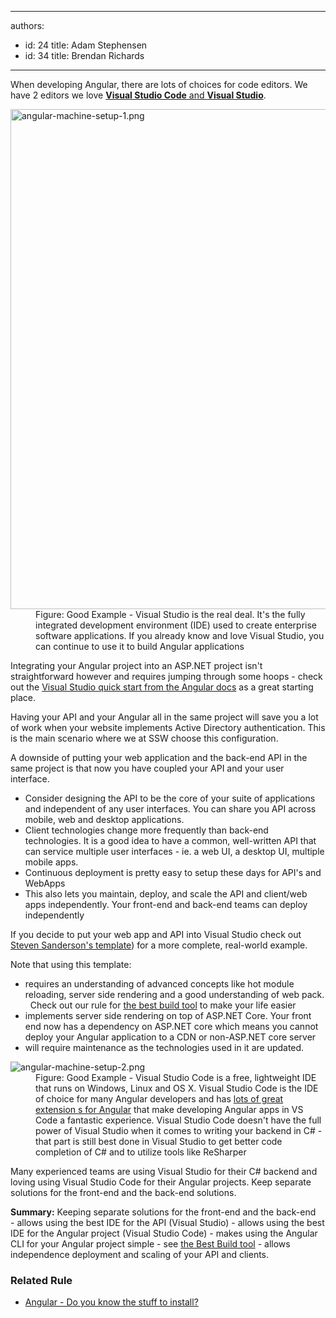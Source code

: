 

---
authors:
  - id: 24
    title: Adam Stephensen
  - id: 34
    title: Brendan Richards
---




<span class='intro'> ​When developing Angular, there are lots of choices for code editors.&#160;We have 2&#160;​editors we love 
<a href="https&#58;//www.visualstudio.com/downloads"><strong>Visual Studio Code</strong> and <strong>Visual Studio</strong></a>. 
<br> </span>

<dl class="goodImage"><dt> <img alt="angular-machine-setup-1.png" src="/PublishingImages/angular-machine-setup-1.png" style="width&#58;800px;" /> </dt><dd>Figure&#58; Good Example - Visual Studio&#160;is the real deal. It's the fully integrated development environment (IDE) used to create enterprise software applications. If you already know and love Visual Studio, you can continue to use it to build Angular applications</dd></dl><p>Integrating your Angular project into an ASP.NET project isn't straightforward however and requires jumping through some hoops - check out the <a href="https&#58;//angular.io/docs/ts/latest/cookbook/visual-studio-2015.html" target="_blank" title="Visual Studio 2015 quickstart from the Angular docs">Visual Studio&#160;quick start from the Angular docs</a>&#160;as a great starting place.&#160; <br></p><p>Having your API and your Angular all in the same project&#160;will save you&#160;a lot of&#160;work&#160;when your website implements Active Directory&#160;authentication. This is the main&#160;scenario where&#160;we at SSW choose this configuration. <br></p><p>A downside of putting your web application&#160;and the back-end API in the same project is that now you have coupled your API and your user interface. &#160;&#160;</p><ul><li>Consider designing&#160;the API to be the core of your suite of applications and independent of any user interfaces. You can share you API across mobile, web and desktop applications.</li><li>Client technologies change more frequently than back-end technologies. It is a good idea to have a common, well-written API that can service multiple user interfaces - ie. a web UI, a desktop UI, multiple mobile apps.</li><li>Continuous<span style="background-color&#58;initial;"> deployment is pretty easy to setup these days for API's and WebApps</span><br></li><li>This also lets you maintain,&#160;deploy, and scale the API and client/web apps independently. Your front-end and back-end teams can deploy independently<br></li></ul><p>If you decide to put your web app and API into Visual Studio check out <a href="http&#58;//blog.stevensanderson.com/2016/10/04/angular2-template-for-visual-studio/" target="_blank">Steven Sanderson's template</a>) for a more complete, real-world example.&#160;</p><p>Note that using this template&#58;<br></p><ul><li>requires an understanding of advanced concepts like hot module reloading, server side rendering and a good understanding of web pack. &#160; Check out our rule for <a href="/_layouts/15/FIXUPREDIRECT.ASPX?WebId=3dfc0e07-e23a-4cbb-aac2-e778b71166a2&amp;TermSetId=07da3ddf-0924-4cd2-a6d4-a4809ae20160&amp;TermId=ac5174c4-a417-4bf8-a3ac-c47bdb8f273c">the best build tool</a>&#160;to make your life easier</li><li>implements&#160;server side rendering on top of ASP.NET Core. Your front end now has a dependency on ASP.NET core which means you cannot deploy your Angular application to a CDN or non-ASP.NET core server<br></li><li>will require maintenance as the technologies used in it are updated. &#160;<br></li></ul><dl class="goodImage"><dt> <img alt="angular-machine-setup-2.png" src="/PublishingImages/angular-machine-setup-2.png" /> </dt><dd>Figure&#58; Good Example - Visual Studio Code is a free, lightweight IDE that runs on Windows, Linux and OS X. Visual Studio Code is the IDE of choice for many Angular developers and has <a href="https&#58;//duncanhunter.com.au/vscode-extensions-for-angular-2/" target="_blank">lots of great extension s for Angular</a>&#160;that make developing Angular apps in VS Code a fantastic experience.&#160;Visual Studio Code doesn't have the full power of Visual Studio when it comes to writing your backend in C# - that part is still best done in Visual Studio to get better code completion of C# and to utilize tools like ReSharper<br></dd></dl><p>Many experienced teams are using Visual Studio for their C# backend and loving using Visual Studio Code for their Angular projects. Keep separate solutions for the front-end and the back-end solutions. <br></p> 
<b>Summary&#58;</b>&#160;Keeping separate solutions for the front-end and the back-end &#160; - allows&#160;using the best IDE for the API (Visual Studio) - allows&#160;using the best IDE for the Angular project (Visual Studio Code) - makes using the Angular CLI for your Angular project simple -&#160;see&#160;<a href="/_layouts/15/FIXUPREDIRECT.ASPX?WebId=3dfc0e07-e23a-4cbb-aac2-e778b71166a2&amp;TermSetId=07da3ddf-0924-4cd2-a6d4-a4809ae20160&amp;TermId=ac5174c4-a417-4bf8-a3ac-c47bdb8f273c">the Best Build tool</a>&#160;-&#160;allows independence deployment and scaling&#160;of your API and clients.<br>
<div><h3>Related Rule​<br></h3><ul><li>
         <a href="/_layouts/15/FIXUPREDIRECT.ASPX?WebId=3dfc0e07-e23a-4cbb-aac2-e778b71166a2&amp;TermSetId=07da3ddf-0924-4cd2-a6d4-a4809ae20160&amp;TermId=70ea24bf-1897-477c-afbb-5279eba0f9fa">Angular - Do you know the stuff to install?</a> <br></li></ul>
   <br>
</div>


